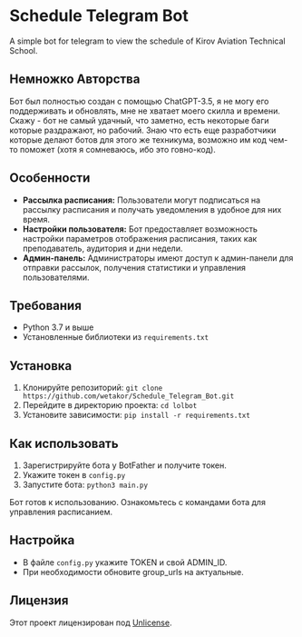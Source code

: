 # Schedule Telegram Bot
A simple bot for telegram to view the schedule of Kirov Aviation Technical School.

## Немножко Авторства
Бот был полностью создан с помощью ChatGPT-3.5, я не могу его поддерживать и обновлять, мне не хватает моего скилла и времени. Скажу - бот не самый удачный, что заметно, есть некоторые баги которые раздражают, но рабочий. Знаю что есть еще разработчики которые делают ботов для этого же техникума, возможно им код чем-то поможет (хотя я сомневаюсь, ибо это говно-код).

## Особенности

- **Рассылка расписания:** Пользователи могут подписаться на рассылку расписания и получать уведомления в удобное для них время.
- **Настройки пользователя:** Бот предоставляет возможность настройки параметров отображения расписания, таких как преподаватель, аудитория и дни недели.
- **Админ-панель:** Администраторы имеют доступ к админ-панели для отправки рассылок, получения статистики и управления пользователями.

## Требования

- Python 3.7 и выше
- Установленные библиотеки из `requirements.txt`

## Установка

1. Клонируйте репозиторий: `git clone https://github.com/wetakor/Schedule_Telegram_Bot.git`
2. Перейдите в директорию проекта: `cd lolbot`
3. Установите зависимости: `pip install -r requirements.txt`

## Как использовать

1. Зарегистрируйте бота у BotFather и получите токен.
2. Укажите токен в `config.py`
3. Запустите бота: `python3 main.py`

Бот готов к использованию. Ознакомьтесь с командами бота для управления расписанием.

## Настройка

- В файле `config.py` укажите TOKEN и свой ADMIN_ID.
- При необходимости обновите group_urls на актуальные.

## Лицензия

Этот проект лицензирован под [Unlicense](LICENSE).
